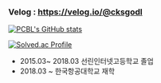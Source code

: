 
### Velog : https://velog.io/@cksgodl

[![PCBL's GitHub stats](https://github-readme-stats.vercel.app/api?username=dlgocks1)](https://github.com/dlgocks1/github-readme-stats)


[![Solved.ac Profile](http://mazassumnida.wtf/api/v2/generate_badge?boj=cksgodl)](https://solved.ac/cksgodl/)

* 2015.03~ 2018.03 선린인터넷고등학교 졸업 
* 2018.03 ~ 한국항공대학교 재학

<!--
![dlgocks1's github stats](https://github-readme-stats.vercel.app/api?username=dlgocks1&show_icons=true)
[![dlgocks1's github stats](https://github-readme-stats.vercel.app/api/top-langs/?username=dlgocks1&show_icons=true&hide_border=true&title_color=004386&icon_color=004386&layout=compact)](https://github.com/dlgocks1)
-->


<!--
**dlgocks1/dlgocks1** is a ✨ _special_ ✨ repository because its `README.md` (this file) appears on your GitHub profile.

Here are some ideas to get you started:

- 🔭 I’m currently working on ...
- 🌱 I’m currently learning ...
- 👯 I’m looking to collaborate on ...
- 🤔 I’m looking for help with ...
- 💬 Ask me about ...
- 📫 How to reach me: ...
- 😄 Pronouns: ...
- ⚡ Fun fact: ...
-->
